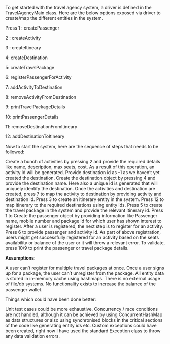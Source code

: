 
To get started with the travel agency system, a driver is defined in the TravelAgencyMain class. Here are the below options exposed via driver to create/map the different entities in the system. 


Press
1 : createPassenger

2 : createActivity

3 : createItineary

4: createDestination

5: createTravelPackage

6: registerPassengerForActivity

7: addActivityToDestination

8: removeActivityFromDestination

9: printTravelPackageDetails

10: printPassengerDetails

11: removeDestinationFromItineary

12: addDestinationToItineary


Now to start the system, here are the sequence of steps that needs to be followed:

Create a bunch of activities by pressing 2 and provide the required details like name, description, max seats, cost. As a result of this operation, an activity id will be generated. Provide destination id as -1 as we haven’t yet created the destination.
Create the destination object by pressing 4 and provide the destination name. Here also a unique id is generated that will uniquely identify the destination.
Once the activities and destination are created, press 7 to map the activity to destination by providing activity and destination id.
Press 3 to create an itinerary entity in the system. 
Press 12 to map itinerary to the required destinations using entity ids. 
Press 5 to create the travel package in the system and provide the relevant itinerary id. 
Press 1 to Create the passenger object by providing information like Passenger name, mobile number and package id for which user has shown interest to register.
After a user is registered, the next step is to register for an activity. Press 6 to provide passenger and activity id. 
As part of above registration, users might get successfully registered for an activity based on the seats availability or balance of the user or it will throw a relevant error. To validate, press 10/9 to print the passenger or travel package details. 


**Assumptions**: 

A user can’t register for multiple travel packages at once. 
Once a user signs up for a package, the user can’t unregister from the package.
All entity data is stored in in-memory cache using hashmaps. There is no external usage of file/db systems. 
No functionality exists to increase the balance of the passenger wallet. 

Things which could have been done better:

Unit test cases could be more exhaustive. 
Concurrency / race conditions are not handled, although it can be achieved by using ConcurrentHashMap as data structures or also using synchronised blocks in the critical sections of the code like generating entity ids etc. 
Custom exceptions could have been created, right now I have used the standard Exception class to throw any data validation errors. 

